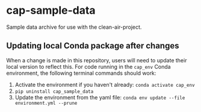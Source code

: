 # cap-sample-data
Sample data archive for use with the clean-air-project.

## Updating local Conda package after changes
When a change is made in this repository, users will need to update their local version to reflect this. For code running in the `cap_env` Conda environment, the following terminal commands should work:

1. Activate the environment if you haven't already: 
`conda activate cap_env`
2. `pip uninstall cap_sample_data`
3. Update the environment from the yaml file: 
`conda env update --file environment.yml --prune`